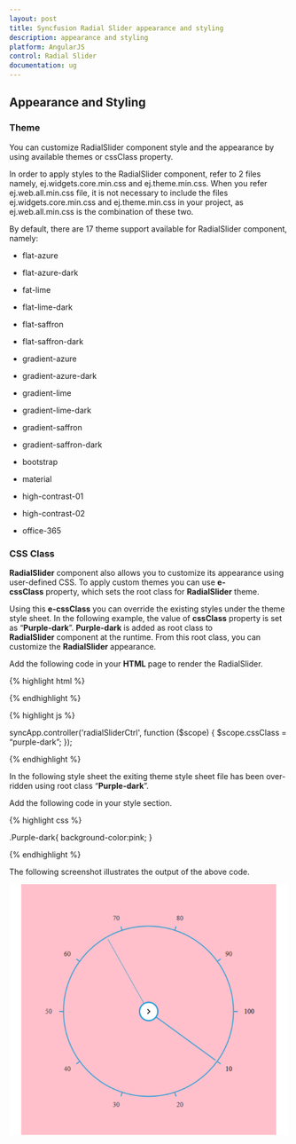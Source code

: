 ```yaml
---
layout: post
title: Syncfusion Radial Slider appearance and styling
description: appearance and styling
platform: AngularJS
control: Radial Slider
documentation: ug
---
```


## Appearance and Styling

### Theme

You can customize RadialSlider component style and the appearance by using available themes or cssClass property.

In order to apply styles to the RadialSlider component, refer to 2 files namely, ej.widgets.core.min.css and ej.theme.min.css. When you refer ej.web.all.min.css file, it is not necessary to include the files ej.widgets.core.min.css and ej.theme.min.css in your project, as ej.web.all.min.css is the combination of these two.

By default, there are 17 theme support available for RadialSlider component, namely:

* flat-azure

* flat-azure-dark

* fat-lime

* flat-lime-dark

* flat-saffron

* flat-saffron-dark

* gradient-azure

* gradient-azure-dark

* gradient-lime

* gradient-lime-dark

* gradient-saffron

* gradient-saffron-dark

* bootstrap

* material

* high-contrast-01

* high-contrast-02

* office-365

### CSS Class

**RadialSlider** component also allows you to customize its appearance using user-defined CSS. To apply custom themes you can use **e-cssClass** property, which sets the root class for **RadialSlider** theme.

Using this **e-cssClass** you can override the existing styles under the theme style sheet. In the following example, the value of **cssClass** property is set as “**Purple-dark**”. **Purple-dark** is added as root class to **RadialSlider** component at the runtime. From this root class, you can customize the **RadialSlider** appearance.

Add the following code in your **HTML** page to render the RadialSlider.

{% highlight html %}


<div id="angularRadialSlider" ej-radialslider e-cssClass="cssClass" e-innercircleimageurl="http://js.syncfusion.com/demos/web/content/images/radialslider/chevron-right.png"></div>


{% endhighlight %}


{% highlight js %}

syncApp.controller('radialSliderCtrl', function ($scope) {
        $scope.cssClass = “purple-dark”;
    });


{% endhighlight %}


In the following style sheet the exiting theme style sheet file has been over-ridden using root class “**Purple-dark**”.

Add the following code in your style section.

{% highlight css %}


.Purple-dark{ background-color:pink; }


{% endhighlight %}


The following screenshot illustrates the output of the above code.

![Appearance and Styling](Appearance-and-Styling_images\cssclass_img1.png)


